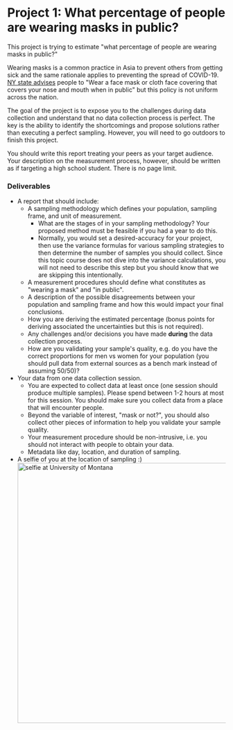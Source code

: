 # Project 1: What percentage of people are wearing masks in public?

This project is trying to estimate "what percentage of people are wearing masks in public?"

Wearing masks is a common practice in Asia to prevent others from getting sick and the
same rationale applies to preventing the spread of COVID-19. [NY state advises](https://forward.ny.gov/protect-yourself-and-your-family-coronavirus-covid-19) people to "Wear a face mask or cloth face covering that covers your nose and mouth when in public" but this policy is not uniform across the nation.

The goal of the project is to expose you to the challenges during data collection and understand
that no data collection process is perfect. The key is the ability to identify the shortcomings
and propose solutions rather than executing a perfect sampling. However, you will need
to go outdoors to finish this project.

You should write this report treating your peers as your target audience. 
Your description on the measurement process, however, should be written as if targeting a high school
student. There is no page limit.

### Deliverables
- A report that should include:
  - A sampling methodology which defines your population, sampling frame, and unit of measurement.
    - What are the stages of in your sampling methodology? Your proposed method must be feasible if you had a year to do this.
    - Normally, you would set a desired-accuracy for your project, then use the variance formulas for various sampling strategies to then determine the number of samples you should collect. Since this topic course does not dive into the variance calculations, you will not need to describe this step but you should know that we are skipping this intentionally.
  - A measurement procedures should define what constitutes as "wearing a mask" and "in public".
  - A description of the possible disagreements between your population and sampling frame and how this would impact your final conclusions.
  - How you are deriving the estimated percentage (bonus points for deriving associated the uncertainties but this is not required).
  - Any challenges and/or decisions you have made **during** the data collection process.
  - How are you validating your sample's quality, e.g. do you have the correct proportions for men vs women for your population (you should pull data from external sources as a bench mark instead of assuming 50/50)?
- Your data from one data collection session.
  - You are expected to collect data at least once (one session should produce multiple samples). Please spend between 1-2 hours at most for this session. You should make sure you collect data from a place that will encounter people.
  - Beyond the variable of interest, "mask or not?", you should also collect other pieces of information to help you validate your sample quality.
  - Your measurement procedure should be non-intrusive, i.e. you should not interact with people to obtain your data.
  - Metadata like day, location, and duration of sampling.
- A selfie of you at the location of sampling :)
  <img src="selfie_demo.png" alt="selfie at University of Montana" width='600'>
